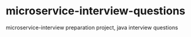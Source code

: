 # microservice-interview-questions
microservice-interview preparation project, java interview questions
